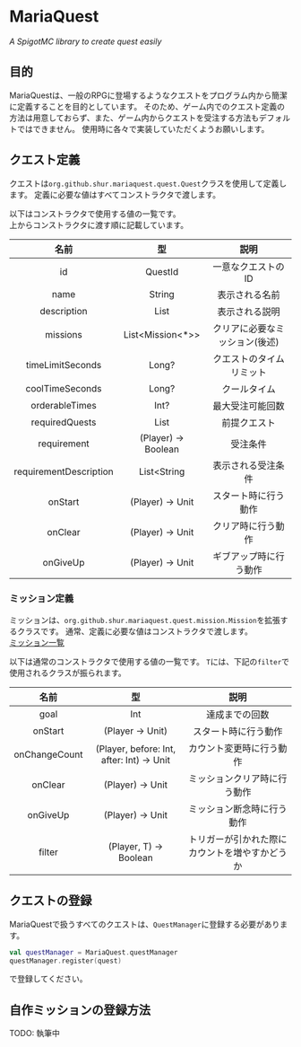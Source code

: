 # MariaQuest
_A SpigotMC library to create quest easily_

## 目的
MariaQuestは、一般のRPGに登場するようなクエストをプログラム内から簡潔に定義することを目的としています。
そのため、ゲーム内でのクエスト定義の方法は用意しておらず、また、ゲーム内からクエストを受注する方法もデフォルトではできません。
使用時に各々で実装していただくようお願いします。

## クエスト定義
クエストは`org.github.shur.mariaquest.quest.Quest`クラスを使用して定義します。
定義に必要な値はすべてコンストラクタで渡します。

以下はコンストラクタで使用する値の一覧です。  
上からコンストラクタに渡す順に記載しています。

|          名前           |             型              |            説明            |
|          :-:           |             :-:             |            :-:            |
|           id           |           QuestId           | 一意なクエストのID           |
|          name          |            String           | 表示される名前               |
|       description      |         List<String>        | 表示される説明               |
|        missions        |       List<Mission<*>>      | クリアに必要なミッション(後述) |
|    timeLimitSeconds    |             Long?           | クエストのタイムリミット      |
|    coolTimeSeconds     |             Long?           | クールタイム                |
|     orderableTimes     |              Int?           | 最大受注可能回数             |
|     requiredQuests     |          List<QuestId>      | 前提クエスト                 |
|      requirement       |     (Player) -> Boolean     | 受注条件                    |
| requirementDescription |          List<String        | 表示される受注条件            |
|         onStart        |       (Player) -> Unit      | スタート時に行う動作          |
|         onClear        |       (Player) -> Unit      | クリア時に行う動作            |
|         onGiveUp       |       (Player) -> Unit      | ギブアップ時に行う動作         |

### ミッション定義
ミッションは、`org.github.shur.mariaquest.quest.mission.Mission`を拡張するクラスです。
通常、定義に必要な値はコンストラクタで渡します。  
[ミッション一覧](./src/main/java/com/github/shur/mariaquest/quest/mission)

以下は通常のコンストラクタで使用する値の一覧です。
`T`には、下記の`filter`で使用されるクラスが振られます。

|      名前     |                     型                     |                  説明                   |
|      :-:      |                    :-:                    |                   :-:                   |
|     goal      |                    Int                    | 達成までの回数                            |
|    onStart    |             (Player -> Unit)              | スタート時に行う動作                       |
| onChangeCount | (Player, before: Int, after: Int) -> Unit | カウント変更時に行う動作                    |
|    onClear    |             (Player) -> Unit              | ミッションクリア時に行う動作                |
|    onGiveUp   |             (Player) -> Unit              | ミッション断念時に行う動作                  |
|     filter    |          (Player, T) -> Boolean           | トリガーが引かれた際にカウントを増やすかどうか |

## クエストの登録
MariaQuestで扱うすべてのクエストは、`QuestManager`に登録する必要があります。

```kotlin
val questManager = MariaQuest.questManager
questManager.register(quest)
```
で登録してください。

## 自作ミッションの登録方法
TODO: 執筆中